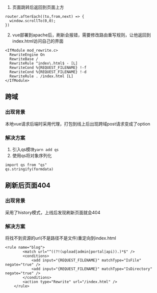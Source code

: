 1. 页面跳转后返回到页面上方
~~~
router.afterEach((to,from,next) => {
  window.scrollTo(0,0);
})
~~~
2. vue部署到apache后，刷新会报错，需要修改路由重写规则，让他返回到index.html访问自己的界面
```
<IfModule mod_rewrite.c>
  RewriteEngine On
  RewriteBase /
  RewriteRule ^index\.html$ - [L]
  RewriteCond %{REQUEST_FILENAME} !-f
  RewriteCond %{REQUEST_FILENAME} !-d
  RewriteRule . /index.html [L]
</IfModule>
```
## 跨域
### 出现背景
本地vue请求后端时采用代理，打包到线上后出现跨域post请求变成了option
### 解决方案
1. 引入qs模块`yarn add qs`
2. 使用qs将对象序列化
```
import qs from "qs"
qs.stringify(formdata)
```
## 刷新后页面404
### 出现背景
采用了history模式，上线后发现刷新页面就会404
### 解决方案
将找不到资源的url(不是路径不是文件)重定向到index.html
```
<rule name="blog">
        <match url="^((?!(upload|admin|portal|api)).)*$" />
        <conditions>
            <add input="{REQUEST_FILENAME}" matchType="IsFile" negate="true" />
            <add input="{REQUEST_FILENAME}" matchType="IsDirectory" negate="true" />
        </conditions>
        <action type="Rewrite" url="/index.html" />
    </rule>
```